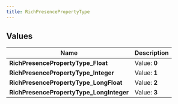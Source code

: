 ```yaml
---
title: RichPresencePropertyType
---
```


## Values
| Name | Description |
| ---- | ----------- |
| **RichPresencePropertyType_Float** | Value: **0** |
| **RichPresencePropertyType_Integer** | Value: **1** |
| **RichPresencePropertyType_LongFloat** | Value: **2** |
| **RichPresencePropertyType_LongInteger** | Value: **3** |

